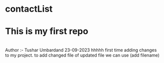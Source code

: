 # contactList
<h1>This is my first repo</h1>
<br>
Author :- Tushar Umbardand 
23-09-2023 hhhhh
first time adding changes to my project.
to add changed file of updated file we can use  (add filename)